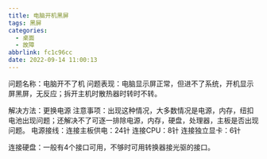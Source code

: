 ```yaml
---
title: 电脑开机黑屏
tags: 黑屏
categories:
  - 桌面
  - 故障
abbrlink: fc1c96cc
date: 2022-09-14 11:00:13
---
```


问题名称：电脑开不了机
问题表现：电脑显示屏正常，但进不了系统，开机显示屏黑屏，无反应；拆开主机时散热器时转时不转。

<!-- more-->

解决方法：更换电源
注意事项：出现这种情况，大多数情况是电源，内存，纽扣电池出现问题；还解决不了可逐一排除电源，内存，硬盘，处理器，主板是否出现问题。
电源接线：连接主板供电：24针
连接CPU：8针
连接独立显卡：6针

连接硬盘：一般有4个接口可用，不够时可用转换器接光驱的接口。
